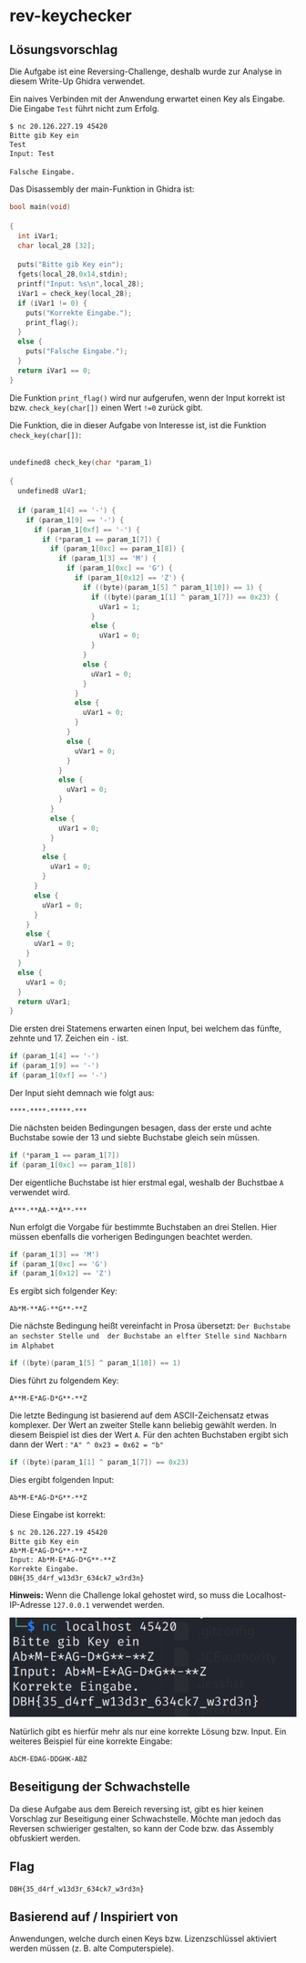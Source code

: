 # rev-keychecker

## Lösungsvorschlag

Die Aufgabe ist eine Reversing-Challenge, deshalb wurde zur Analyse in diesem Write-Up Ghidra verwendet.

Ein naives Verbinden mit der Anwendung erwartet einen Key als Eingabe. Die Eingabe `Test` führt nicht zum Erfolg.

```text
$ nc 20.126.227.19 45420 
Bitte gib Key ein
Test
Input: Test

Falsche Eingabe.
```

Das Disassembly der main-Funktion in Ghidra ist:

```c
bool main(void)

{
  int iVar1;
  char local_28 [32];
  
  puts("Bitte gib Key ein");
  fgets(local_28,0x14,stdin);
  printf("Input: %s\n",local_28);
  iVar1 = check_key(local_28);
  if (iVar1 != 0) {
    puts("Korrekte Eingabe.");
    print_flag();
  }
  else {
    puts("Falsche Eingabe.");
  }
  return iVar1 == 0;
}
```

Die Funktion `print_flag()` wird nur aufgerufen, wenn der Input korrekt ist bzw. `check_key(char[])` einen Wert `!=0` zurück gibt.

Die Funktion, die in dieser Aufgabe von Interesse ist, ist die Funktion `check_key(char[])`:

```c

undefined8 check_key(char *param_1)

{
  undefined8 uVar1;
  
  if (param_1[4] == '-') {
    if (param_1[9] == '-') {
      if (param_1[0xf] == '-') {
        if (*param_1 == param_1[7]) {
          if (param_1[0xc] == param_1[8]) {
            if (param_1[3] == 'M') {
              if (param_1[0xc] == 'G') {
                if (param_1[0x12] == 'Z') {
                  if ((byte)(param_1[5] ^ param_1[10]) == 1) {
                    if ((byte)(param_1[1] ^ param_1[7]) == 0x23) {
                      uVar1 = 1;
                    }
                    else {
                      uVar1 = 0;
                    }
                  }
                  else {
                    uVar1 = 0;
                  }
                }
                else {
                  uVar1 = 0;
                }
              }
              else {
                uVar1 = 0;
              }
            }
            else {
              uVar1 = 0;
            }
          }
          else {
            uVar1 = 0;
          }
        }
        else {
          uVar1 = 0;
        }
      }
      else {
        uVar1 = 0;
      }
    }
    else {
      uVar1 = 0;
    }
  }
  else {
    uVar1 = 0;
  }
  return uVar1;
}
```

Die ersten drei Statemens erwarten einen Input, bei welchem das fünfte, zehnte und 17. Zeichen ein `-` ist.

```c
if (param_1[4] == '-')
if (param_1[9] == '-')
if (param_1[0xf] == '-')
```

Der Input sieht demnach wie folgt aus:

```
****-****-*****-***
```

Die nächsten beiden Bedingungen besagen, dass der erste und achte Buchstabe sowie der 13 und siebte Buchstabe gleich sein müssen.

```c
if (*param_1 == param_1[7])
if (param_1[0xc] == param_1[8])
```

Der eigentliche Buchstabe ist hier erstmal egal, weshalb der Buchstbae `A` verwendet wird.
```
A***-**AA-**A**-***
```
Nun erfolgt die Vorgabe für bestimmte Buchstaben an drei Stellen. Hier müssen ebenfalls die vorherigen Bedingungen beachtet werden.

```c
if (param_1[3] == 'M')
if (param_1[0xc] == 'G')
if (param_1[0x12] == 'Z')
```

Es ergibt sich folgender Key:
```
Ab*M-**AG-**G**-**Z
```
Die nächste Bedingung heißt vereinfacht in Prosa übersetzt: `Der Buchstabe an sechster Stelle und  der Buchstabe an elfter Stelle sind Nachbarn im Alphabet`

```c
if ((byte)(param_1[5] ^ param_1[10]) == 1) 
```
Dies führt zu folgendem Key:
```
A**M-E*AG-D*G**-**Z
```
Die letzte Bedingung ist basierend auf dem ASCII-Zeichensatz etwas komplexer. Der Wert an zweiter Stelle kann beliebig gewählt werden. In diesem Beispiel ist dies der Wert `A`. Für den achten Buchstaben ergibt sich dann der Wert : `"A" ^ 0x23 = 0x62 = "b"`

```c
if ((byte)(param_1[1] ^ param_1[7]) == 0x23)
```

Dies ergibt folgenden Input:
```
Ab*M-E*AG-D*G**-**Z
```

Diese Eingabe ist korrekt:
```
$ nc 20.126.227.19 45420
Bitte gib Key ein
Ab*M-E*AG-D*G**-**Z
Input: Ab*M-E*AG-D*G**-**Z
Korrekte Eingabe.
DBH{35_d4rf_w13d3r_634ck7_w3rd3n}
```
**Hinweis:** Wenn die Challenge lokal gehostet wird, so muss die Localhost-IP-Adresse `127.0.0.1` verwendet werden.

![Solution](./solution.png)

Natürlich gibt es hierfür mehr als nur eine korrekte Lösung bzw. Input.
Ein weiteres Beispiel für eine korrekte Eingabe:
```
AbCM-EDAG-DDGHK-ABZ
```


## Beseitigung der Schwachstelle
Da diese Aufgabe aus dem Bereich reversing ist, gibt es hier keinen Vorschlag zur Beseitigung einer Schwachstelle. Möchte man jedoch das Reversen schwieriger gestalten, so kann der Code bzw. das Assembly obfuskiert werden.

## Flag
```
DBH{35_d4rf_w13d3r_634ck7_w3rd3n}
```

## Basierend auf / Inspiriert von
Anwendungen, welche durch einen Keys bzw. Lizenzschlüssel aktiviert werden müssen (z. B. alte Computerspiele).